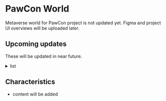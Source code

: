 # PawCon World
Metaverse world for PawCon project is not updated yet. Figma and project UI overviews will be uploaded later.

## Upcoming updates

These will be updated in near future. 

<details>
<summary>list</summary>

### Terrain map
### 3D UI
### Web3 and NFT
</details>

## Characteristics

- content will be added
